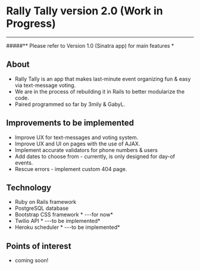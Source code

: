 # Rally Tally version 2.0 (Work in Progress) 
---
#####** Please refer to Version 1.0 (Sinatra app) for main features *
## About
- Rally Tally is an app that makes last-minute event organizing fun & easy via text-message voting.
- We are in the process of rebuilding it in Rails to better modularize the code.
- Paired programmed so far by 3mily & GabyL.

## Improvements to be implemented
- Improve UX for text-messages and voting system.
- Improve UX and UI on pages with the use of AJAX.
- Implement accurate validators for phone numbers & users
- Add dates to choose from - currently, is only designed for day-of events.
- Rescue errors - implement custom 404 page.

## Technology
- Ruby on Rails framework
- PostgreSQL database
- Bootstrap CSS framework * ---for now*
- Twilio API * ---to be implemented*
- Heroku scheduler * ---to be implemented*

## Points of interest
- coming soon!
